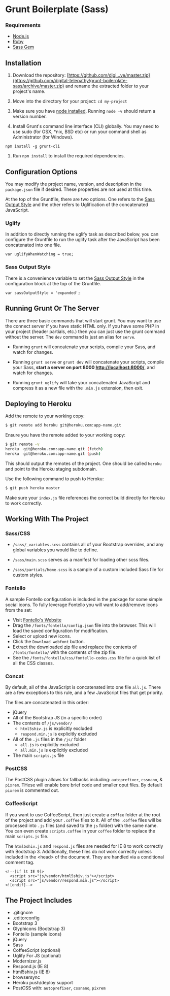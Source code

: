 # Grunt Boilerplate (Sass)

### Requirements
* [Node.js](http://nodejs.org/)
* [Ruby](https://www.ruby-lang.org/)
* [Sass Gem](http://sass-lang.com/install)

## Installation
1. Download the repository: [https://github.com/digi...ve/master.zip](https://github.com/digital-telepathy/grunt-boilerplate-sass/archive/master.zip) and rename the extracted folder to your project's name.

1. Move into the directory for your project: `cd my-project`

1. Make sure you have [node installed](http://nodejs.org/). Running `node -v` should return a version number.

1. Install Grunt's command line interface (CLI) globally. You may need to use sudo (for OSX, *nix, BSD etc) or run your command shell as Administrator (for Windows).
  ```
  npm install -g grunt-cli
  ```

1. Run `npm install` to install the required dependencies.

## Configuration Options
You may modify the project name, version, and description in the `package.json` file if desired. These properties are not used at this time.

At the top of the Gruntfile, there are two options. One refers to the [Sass Output Style](http://sass-lang.com/documentation/file.SASS_REFERENCE.html#output_style) and the other refers to Uglification of the concatenated JavaScript.

### Uglify
In addition to directly running the uglify task as described below, you can configure the Gruntfile to run the uglify task after the JavaScript has been concatenated into one file.
```
var uglifyWhenWatching = true;
```

### Sass Output Style
There is a convenience variable to set the [Sass Output Style](http://sass-lang.com/documentation/file.SASS_REFERENCE.html#output_style) in the configuration block at the top of the Gruntfile.
```
var sassOutputStyle = 'expanded';
```

## Running Grunt Or The Server
There are three basic commands that will start grunt. You may want to use the connect server if you have static HTML only. If you have some PHP in your project (header partials, etc.) then you can just use the grunt command without the server. The `dev` command is just an alias for `serve`.

* Running `grunt` will concatenate your scripts, compile your Sass, and watch for changes.

* Running `grunt serve` or `grunt dev` will concatenate your scripts, compile your Sass, **start a server on port 8000 [http://localhost:8000/](http://localhost:8000/)**, and watch for changes.

* Running `grunt uglify` will take your concatenated JavaScript and compress it as a new file with the `.min.js` extension, then exit.

## Deploying to Heroku

Add the remote to your working copy:
```bash
$ git remote add heroku git@heroku.com:app-name.git
```

Ensure you have the remote added to your working copy:
```bash
$ git remote -v
heroku  git@heroku.com:app-name.git (fetch)
heroku  git@heroku.com:app-name.git (push)

```

This should output the remotes of the project. One should be called `heroku` and point to the Heroku staging subdomain.

Use the following command to push to Heroku:
```bash
$ git push heroku master

```

Make sure your `index.js` file references the correct build directly for Heroku to work correctly.

## Working With The Project

### Sass/CSS
* `/sass/_variables.scss` contains all of your Bootstrap overrides, and any global variables you would like to define.

* `/sass/main.scss` serves as a manifest for loading other scss files.

* `/sass/partials/home.scss` is a sample of a custom included Sass file for custom styles.

### Fontello
A sample Fontello configuration is included in the package for some simple social icons. To fully leverage Fontello you will want to add/remove icons from the set:
* Visit [Fontello's Website](http://fontello.com/)
* Drag the `/fonts/fontello/config.json` file into the browser. This will load the saved configuration for modification.
* Select or upload new icons.
* Click the `Download webfont` button.
* Extract the downloaded zip file and replace the contents of `/fonts/fontello/` with the contents of the zip file.
* See the `/fonts/fontello/css/fontello-codes.css` file for a quick list of all the CSS classes.

### Concat
By default, all of the JavaScript is concatenated into one file `all.js`. There are a few exceptions to this rule, and a few JavaScript files that get priority.

The files are concatenated in this order:

* jQuery
* All of the Bootstrap JS (in a specific order)
* The contents of `/js/vendor/`
  * `html5shiv.js` is explicitly excluded
  * `respond.min.js` is explicitly excluded
* All of the `.js` files in the `/js/` folder
  * `all.js` is explicitly excluded
  * `all.min.js` is explicitly excluded
* The main `scripts.js` file

### PostCSS
The PostCSS plugin allows for fallbacks including: `autoprefixer`, `cssnano`, & `pixrem`. THese will enable bore brief code and smaller oput files. By default `pixrem` is commented out.

### CoffeeScript
If you want to use CoffeeScript, then just create a `coffee` folder at the root of the project and add your `.coffee` files to it. All of the `.coffee` files will be processed into `.js` files (and saved to the `js` folder) with the same name. You can even create `scripts.coffee` in your `coffee` folder to replace the main `scripts.js` file.

The `html5shiv.js` and `respond.js` files are needed for IE 8 to work correctly with Bootstrap 3. Additionally, these files do not work correctly unless included in the &lt;head&gt; of the document. They are handled via a conditional comment tag.
```
<!--[if lt IE 9]>
  <script src="js/vendor/html5shiv.js"></script>
  <script src="js/vendor/respond.min.js"></script>
<![endif]-->
```

## The Project Includes

* .gitignore
* .editorconfig
* Bootstrap 3
* Glyphicons (Bootstrap 3)
* Fontello (sample icons)
* jQuery
* Sass
* CoffeeScript (optional)
* Uglify For JS (optional)
* Modernizer.js
* Respond.js (IE 8)
* html5shiv.js (IE 8)
* browsersync
* Heroku push/deploy support
* PostCSS with: `autoprefixer`, `cssnano`, `pixrem`
